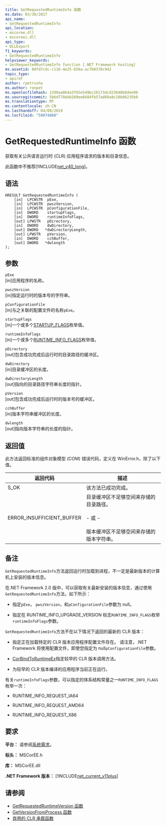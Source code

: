 ```yaml
---
title: GetRequestedRuntimeInfo 函数
ms.date: 03/30/2017
api_name:
- GetRequestedRuntimeInfo
api_location:
- mscoree.dll
- mscoreei.dll
api_type:
- DLLExport
f1_keywords:
- GetRequestedRuntimeInfo
helpviewer_keywords:
- GetRequestedRuntimeInfo function [.NET Framework hosting]
ms.assetid: 0dfd7cdc-c116-4e25-b56a-ac7b0378c942
topic_type:
- apiref
author: rpetrusha
ms.author: ronpet
ms.openlocfilehash: 1290aa864a3f65e549bc26173dcd23648b8dee90
ms.sourcegitcommit: 5b6d778ebb269ee6684fb57ad69a8c28b06235b9
ms.translationtype: MT
ms.contentlocale: zh-CN
ms.lasthandoff: 04/08/2019
ms.locfileid: "59074880"
---
```

# <a name="getrequestedruntimeinfo-function"></a>GetRequestedRuntimeInfo 函数
获取有关公共语言运行时 (CLR) 应用程序请求的版本和目录信息。  
  
 此函数中不推荐[!INCLUDE[net_v40_long](../../../../includes/net-v40-long-md.md)]。  
  
## <a name="syntax"></a>语法  
  
```  
HRESULT GetRequestedRuntimeInfo (  
    [in]  LPCWSTR  pExe,   
    [in]  LPCWSTR  pwszVersion,   
    [in]  LPCWSTR  pConfigurationFile,   
    [in]  DWORD    startupFlags,   
    [in]  DWORD    runtimeInfoFlags,   
    [out] LPWSTR   pDirectory,   
    [in]  DWORD    dwDirectory,   
    [out] DWORD   *dwDirectoryLength,   
    [out] LPWSTR   pVersion,   
    [in]  DWORD    cchBuffer,   
    [out] DWORD   *dwlength  
);  
```  
  
## <a name="parameters"></a>参数  
 `pExe`  
 [in]应用程序的名称。  
  
 `pwszVersion`  
 [in]指定运行时的版本号的字符串。  
  
 `pConfigurationFile`  
 [in]与之关联的配置文件的名称`pExe`。  
  
 `startupFlags`  
 [in]一个或多个[STARTUP_FLAGS](../../../../docs/framework/unmanaged-api/hosting/startup-flags-enumeration.md)枚举值。  
  
 `runtimeInfoFlags`  
 [in]一个或多个[RUNTIME_INFO_FLAGS](../../../../docs/framework/unmanaged-api/hosting/runtime-info-flags-enumeration.md)枚举值。  
  
 `pDirectory`  
 [out]包含成功完成后运行时的目录路径的缓冲区。  
  
 `dwDirectory`  
 [in]目录缓冲区的长度。  
  
 `dwDirectoryLength`  
 [out]指向的目录路径字符串长度的指针。  
  
 `pVersion`  
 [out]包含成功完成后运行时的版本号的缓冲区。  
  
 `cchBuffer`  
 [in]版本字符串缓冲区的长度。  
  
 `dwlength`  
 [out]指向版本字符串的长度的指针。  
  
## <a name="return-value"></a>返回值  
 此方法返回标准的组件对象模型 (COM) 错误代码，定义在 WinError.h，除了以下值。  
  
|返回代码|描述|  
|-----------------|-----------------|  
|S_OK|该方法已成功完成。|  
|ERROR_INSUFFICIENT_BUFFER|目录缓冲区不足够空间来存储的目录路径。<br /><br /> - 或 -<br /><br /> 版本缓冲区不足够空间来存储的版本字符串。|  
  
## <a name="remarks"></a>备注  
 `GetRequestedRuntimeInfo`方法返回运行时加载到进程，不一定是最新版本的计算机上安装的版本信息。  
  
 在.NET Framework 2.0 版中，可以获取有关最新安装的版本信息，通过使用`GetRequestedRuntimeInfo`方法，如下所示：  
  
-   指定`pExe`， `pwszVersion`，和`pConfigurationFile`参数为 null。  
  
-   指定在 RUNTIME_INFO_UPGRADE_VERSION 标志`RUNTIME_INFO_FLAGS`枚举`runtimeInfoFlags`参数。  
  
 `GetRequestedRuntimeInfo`方法不在以下情况下返回的最新的 CLR 版本：  
  
-   指定正在加载特定的 CLR 版本应用程序配置文件存在。 请注意，.NET Framework 将使用配置文件，即使您指定为 null`pConfigurationFile`参数。  
  
-   [CorBindToRuntimeEx](../../../../docs/framework/unmanaged-api/hosting/corbindtoruntimeex-function.md)指定较早的 CLR 版本调用方法。  
  
-   为较早的 CLR 版本编译的应用程序当前正在运行。  
  
 有关`runtimeInfoFlags`参数，可以指定的体系结构常量之一`RUNTIME_INFO_FLAGS`枚举一次：  
  
-   RUNTIME_INFO_REQUEST_IA64  
  
-   RUNTIME_INFO_REQUEST_AMD64  
  
-   RUNTIME_INFO_REQUEST_X86  
  
## <a name="requirements"></a>要求  
 **平台：** 请参阅[系统需求](../../../../docs/framework/get-started/system-requirements.md)。  
  
 **标头：** MSCorEE.h  
  
 **库：** MSCorEE.dll  
  
 **.NET Framework 版本：** [!INCLUDE[net_current_v11plus](../../../../includes/net-current-v11plus-md.md)]  
  
## <a name="see-also"></a>请参阅

- [GetRequestedRuntimeVersion 函数](../../../../docs/framework/unmanaged-api/hosting/getrequestedruntimeversion-function.md)
- [GetVersionFromProcess 函数](../../../../docs/framework/unmanaged-api/hosting/getversionfromprocess-function.md)
- [弃用的 CLR 承载函数](../../../../docs/framework/unmanaged-api/hosting/deprecated-clr-hosting-functions.md)
